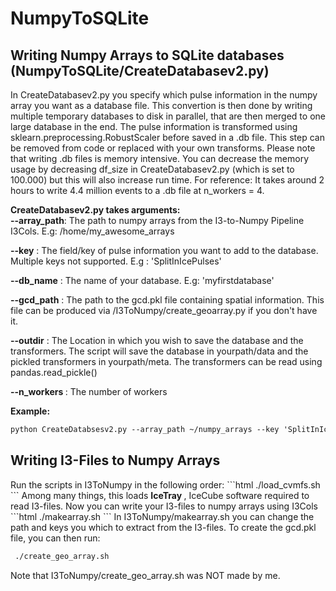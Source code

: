 # NumpyToSQLite


 <h2> Writing Numpy Arrays to SQLite databases (NumpyToSQLite/CreateDatabasev2.py) </h2>
  In CreateDatabasev2.py you specify which pulse information in the numpy array you want as a database file. This convertion is then done by writing multiple temporary databases to disk in parallel, that are then merged to one large database in the end. The pulse information is transformed using sklearn.preprocessing.RobustScaler before saved in a .db file. This step can be removed from code or replaced with your own transforms. Please note that writing .db files is memory intensive. You can decrease the memory usage by decreasing df_size in CreateDatabasev2.py (which is set to 100.000) but this will also increase run time. For reference: It takes around 2 hours to write 4.4 million events to a .db file at n_workers  = 4. 

<strong>CreateDatabasev2.py takes arguments: </strong>\
  <strong>--array_path</strong>: The path to numpy arrays from the I3-to-Numpy Pipeline I3Cols. E.g: /home/my_awesome_arrays 
  
  <strong>--key</strong>       : The field/key of pulse information you want to add to the database. Multiple keys not supported. E.g : 'SplitInIcePulses'
  
  <strong>--db_name</strong>   : The name of your database. E.g: 'myfirstdatabase' 
  
 <strong> --gcd_path</strong>  : The path to the gcd.pkl file containing spatial information. This file can be produced via /I3ToNumpy/create_geoarray.py if you don't have it.</p>  
  
 <strong> --outdir</strong>    : The Location in which you wish to save the database and the transformers. The script will save the database in yourpath/data and the pickled transformers in yourpath/meta. The transformers can be read using pandas.read_pickle()  
  
  <strong>--n_workers </strong>: The number of workers 
  
  <strong>Example:</strong>
  ```html
  python CreateDatabsesv2.py --array_path ~/numpy_arrays --key 'SplitInIcePulses' --db_name 'ADataBase' -- gcd_path ~/gcd/gcdfile.pkl --outdir ~/MyDatabases --n_workers 4 
  ```
  
 <h2> Writing I3-Files to Numpy Arrays </h2>
 Run the scripts in I3ToNumpy in the following order:
 ```html
  ./load_cvmfs.sh
 ```
Among many things, this loads <strong> IceTray </strong>, IceCube software required to read I3-files. Now you can write your I3-files to numpy arrays using I3Cols
 ```html
  ./makearray.sh
 ```
In I3ToNumpy/makearray.sh you can change the path and keys you which to extract from the I3-files. To create the gcd.pkl file, you can then run:

 ```html
  ./create_geo_array.sh
 ```
Note that I3ToNumpy/create_geo_array.sh was NOT made by me.



  

